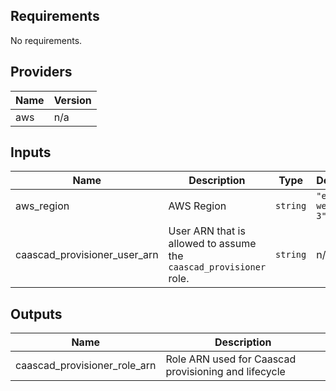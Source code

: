 <!-- BEGINNING OF PRE-COMMIT-TERRAFORM DOCS HOOK -->
## Requirements

No requirements.

## Providers

| Name | Version |
|------|---------|
| aws | n/a |

## Inputs

| Name | Description | Type | Default | Required |
|------|-------------|------|---------|:--------:|
| aws\_region | AWS Region | `string` | `"eu-west-3"` | no |
| caascad\_provisioner\_user\_arn | User ARN that is allowed to assume the `caascad_provisioner` role. | `string` | n/a | yes |

## Outputs

| Name | Description |
|------|-------------|
| caascad\_provisioner\_role\_arn | Role ARN used for Caascad provisioning and lifecycle |

<!-- END OF PRE-COMMIT-TERRAFORM DOCS HOOK -->
